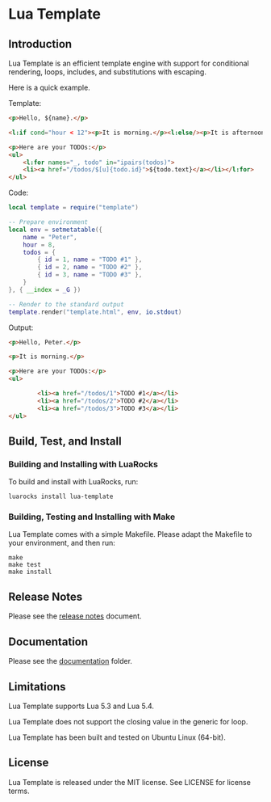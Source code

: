 # Lua Template 


## Introduction

Lua Template is an efficient template engine with support for conditional rendering, loops,
includes, and substitutions with escaping.

Here is a quick example.

Template:

```html
<p>Hello, ${name}.</p>

<l:if cond="hour < 12"><p>It is morning.</p><l:else/><p>It is afternoon.</l:if>

<p>Here are your TODOs:</p>
<ul>
	<l:for names="_, todo" in="ipairs(todos)">
	<li><a href="/todos/$[u]{todo.id}">${todo.text}</a></li></l:for>
</ul>
```

Code:

```lua
local template = require("template")

-- Prepare environment
local env = setmetatable({
	name = "Peter",
	hour = 8,
	todos = {
		{ id = 1, name = "TODO #1" },
		{ id = 2, name = "TODO #2" },
		{ id = 3, name = "TODO #3" },
	}
}, { __index = _G })

-- Render to the standard output
template.render("template.html", env, io.stdout)
```

Output:

```html
<p>Hello, Peter.</p>

<p>It is morning.</p>

<p>Here are your TODOs:</p>
<ul>

        <li><a href="/todos/1">TODO #1</a></li>
        <li><a href="/todos/2">TODO #2</a></li>
        <li><a href="/todos/3">TODO #3</a></li>
</ul>
```


## Build, Test, and Install

### Building and Installing with LuaRocks

To build and install with LuaRocks, run:

```
luarocks install lua-template
```


### Building, Testing and Installing with Make

Lua Template comes with a simple Makefile. Please adapt the Makefile to your environment, and then
run:

```
make
make test
make install
```

## Release Notes

Please see the [release notes](NEWS.md) document.


## Documentation

Please see the [documentation](doc/) folder.


## Limitations

Lua Template supports Lua 5.3 and Lua 5.4.

Lua Template does not support the closing value in the generic for loop.

Lua Template has been built and tested on Ubuntu Linux (64-bit).


## License

Lua Template is released under the MIT license. See LICENSE for license terms.
